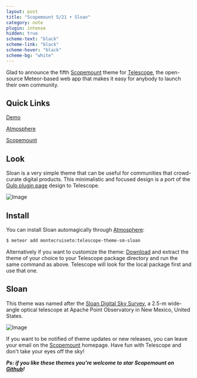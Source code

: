 ```yaml
---
layout: post
title: "Scopemount 5/21 • Sloan"
category: note
plugin: intense
hidden: true
scheme-text: "black"
scheme-link: "black"
scheme-hover: "black"
scheme-bg: "white"
---
```

Glad to announce the fifth [Scopemount](http://scopemount.startrack.io/) theme for [Telescope](http://www.telescopeapp.org/), the open-source Meteor-based web app that makes it easy for anybody to launch their own community.

## Quick Links

[Demo](http://sm-sloan.meteor.com/)

[Atmosphere](https://atmospherejs.com/montecruiseto/telescope-theme-sm-sloan)

[Scopemount](http://scopemount.startrack.io/)

## Look

Sloan is a very simple theme that can be useful for communities that crowd-curate digital products. This minimalistic and focused design is a port of the [Gulp plugin page](http://gulpjs.com/plugins/) design to Telescope.

<p>
  <img src="/assets/img/Sloan.png" class="nointense" alt="Image">
</p>


## Install

You can install Sloan automagically through [Atmosphere](https://atmospherejs.com/montecruiseto/telescope-theme-sm-sloan):

```bash
$ meteor add montecruiseto:telescope-theme-sm-sloan
```

Alternatively if you want to customize the theme: [Download](https://github.com/montecruiseto/scopemount) and extract the theme of your choice to your Telescope package directory and run the same command as above. Telescope will look for the local package first and use that one.

## Sloan

This theme was named after the [Sloan Digital Sky Survey](http://en.wikipedia.org/wiki/Sloan_Digital_Sky_Survey), a 2.5-m wide-angle optical telescope at Apache Point Observatory in New Mexico, United States.

<p>
  <img src="/assets/img/SloanT.jpg" class="nointense" alt="Image">
</p>

If you want to be notified of theme updates or new releases, you can leave your email on the [Scopemount](http://scopemount.startrack.io/) homepage. Have fun with Telescope and don't take your eyes off the sky!

***Ps: if you like these themes you're welcome to star Scopemount on [Github](https://github.com/montecruiseto/scopemount)!***
